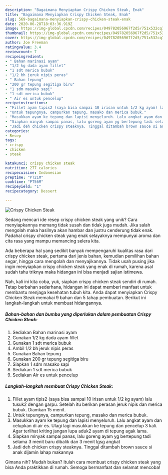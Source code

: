 ```yaml
---
description: "Bagaimana Menyiapkan Crispy Chicken Steak, Enak"
title: "Bagaimana Menyiapkan Crispy Chicken Steak, Enak"
slug: 569-bagaimana-menyiapkan-crispy-chicken-steak-enak
date: 2020-06-28T18:03:36.919Z
image: https://img-global.cpcdn.com/recipes/049782056967f2d5/751x532cq70/crispy-chicken-steak-foto-resep-utama.jpg
thumbnail: https://img-global.cpcdn.com/recipes/049782056967f2d5/751x532cq70/crispy-chicken-steak-foto-resep-utama.jpg
cover: https://img-global.cpcdn.com/recipes/049782056967f2d5/751x532cq70/crispy-chicken-steak-foto-resep-utama.jpg
author: Joe Freeman
ratingvalue: 3.4
reviewcount: 7
recipeingredient:
- " Bahan marinasi ayam"
- "1/2 kg dada ayam fillet"
- "1 sdt merica bubuk"
- "1/2 bh jeruk nipis peras"
- " Bahan tepung"
- "200 gr tepung segitiga biru"
- "1 sdm masako sapi"
- "1 sdt merica bubuk"
- " Air es untuk pencelup"
recipeinstructions:
- "Fillet ayam tipis2 (saya bisa sampai 10 irisan untuk 1/2 kg ayam) lalu tusuk2 dengan garpu. Setelah itu berikan perasan jeruk nipis dan merica bubuk. Diamkan 15 menit."
- "Untuk tepungnya, campurkan tepung, masako dan merica bubuk."
- "Masukkan ayam ke tepung dan lapisi menyeluruh. Lalu angkat ayam dan celupkan di air es. Ulagi lagi masukkan ke tepung dan pencelup 3 kali. Agar terlihat kriting jangan lupa aduk2 ayam di tepung agak lama."
- "Siapkan minyak sampai panas, lalu goreng ayam yg bertepung tadi selama 3 menit baru dibalik dan 3 menit lgsg angkat"
- "Jadi deh chicken crispy steaknya. Tinggal ditambah brown sauce si anak dijamin lahap makannya"
categories:
- Resep
tags:
- crispy
- chicken
- steak

katakunci: crispy chicken steak 
nutrition: 277 calories
recipecuisine: Indonesian
preptime: "PT21M"
cooktime: "PT56M"
recipeyield: "1"
recipecategory: Dessert

---
```



![Crispy Chicken Steak](https://img-global.cpcdn.com/recipes/049782056967f2d5/751x532cq70/crispy-chicken-steak-foto-resep-utama.jpg)

Sedang mencari ide resep crispy chicken steak yang unik? Cara menyiapkannya memang tidak susah dan tidak juga mudah. Jika salah mengolah maka hasilnya akan hambar dan justru cenderung tidak enak. Padahal crispy chicken steak yang enak selayaknya mempunyai aroma dan cita rasa yang mampu memancing selera kita.

Ada beberapa hal yang sedikit banyak mempengaruhi kualitas rasa dari crispy chicken steak, pertama dari jenis bahan, kemudian pemilihan bahan segar, hingga cara mengolah dan menyajikannya. Tidak usah pusing jika ingin menyiapkan crispy chicken steak yang enak di rumah, karena asal sudah tahu triknya maka hidangan ini bisa menjadi sajian istimewa.




Nah, kali ini kita coba, yuk, siapkan crispy chicken steak sendiri di rumah. Tetap berbahan sederhana, hidangan ini dapat memberi manfaat untuk membantu menjaga kesehatan tubuh kita. Anda dapat menyiapkan Crispy Chicken Steak memakai 9 bahan dan 5 tahap pembuatan. Berikut ini langkah-langkah untuk membuat hidangannya.

<!--inarticleads1-->

##### Bahan-bahan dan bumbu yang diperlukan dalam pembuatan Crispy Chicken Steak:

1. Sediakan  Bahan marinasi ayam
1. Gunakan 1/2 kg dada ayam fillet
1. Gunakan 1 sdt merica bubuk
1. Ambil 1/2 bh jeruk nipis peras
1. Gunakan  Bahan tepung
1. Gunakan 200 gr tepung segitiga biru
1. Siapkan 1 sdm masako sapi
1. Sediakan 1 sdt merica bubuk
1. Sediakan  Air es untuk pencelup




<!--inarticleads2-->

##### Langkah-langkah membuat Crispy Chicken Steak:

1. Fillet ayam tipis2 (saya bisa sampai 10 irisan untuk 1/2 kg ayam) lalu tusuk2 dengan garpu. Setelah itu berikan perasan jeruk nipis dan merica bubuk. Diamkan 15 menit.
1. Untuk tepungnya, campurkan tepung, masako dan merica bubuk.
1. Masukkan ayam ke tepung dan lapisi menyeluruh. Lalu angkat ayam dan celupkan di air es. Ulagi lagi masukkan ke tepung dan pencelup 3 kali. Agar terlihat kriting jangan lupa aduk2 ayam di tepung agak lama.
1. Siapkan minyak sampai panas, lalu goreng ayam yg bertepung tadi selama 3 menit baru dibalik dan 3 menit lgsg angkat
1. Jadi deh chicken crispy steaknya. Tinggal ditambah brown sauce si anak dijamin lahap makannya




Gimana nih? Mudah bukan? Itulah cara membuat crispy chicken steak yang bisa Anda praktikkan di rumah. Semoga bermanfaat dan selamat mencoba!
